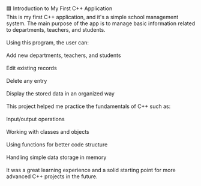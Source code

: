<p align="left">🟦 Introduction to My First C++ Application<br>This is my first C++ application, and it's a simple school management system. The main purpose of the app is to manage basic information related to departments, teachers, and students.<br><br>Using this program, the user can:<br><br>Add new departments, teachers, and students<br><br>Edit existing records<br><br>Delete any entry<br><br>Display the stored data in an organized way<br><br>This project helped me practice the fundamentals of C++ such as:<br><br>Input/output operations<br><br>Working with classes and objects<br><br>Using functions for better code structure<br><br>Handling simple data storage in memory<br><br>It was a great learning experience and a solid starting point for more advanced C++ projects in the future.</p>

###
